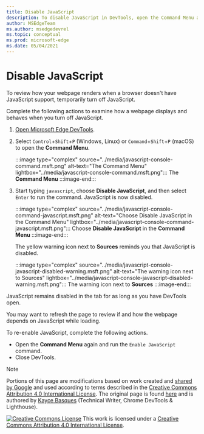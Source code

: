 ```yaml
---
title: Disable JavaScript
description: To disable JavaScript in DevTools, open the Command Menu and run the "Disable JavaScript" command.
author: MSEdgeTeam
ms.author: msedgedevrel
ms.topic: conceptual
ms.prod: microsoft-edge
ms.date: 05/04/2021
---
```

<!-- Copyright Kayce Basques

   Licensed under the Apache License, Version 2.0 (the "License");
   you may not use this file except in compliance with the License.
   You may obtain a copy of the License at

       https://www.apache.org/licenses/LICENSE-2.0

   Unless required by applicable law or agreed to in writing, software
   distributed under the License is distributed on an "AS IS" BASIS,
   WITHOUT WARRANTIES OR CONDITIONS OF ANY KIND, either express or implied.
   See the License for the specific language governing permissions and
   limitations under the License.  -->
# Disable JavaScript

To review how your webpage renders when a browser doesn't have JavaScript support, temporarily turn off JavaScript.

Complete the following actions to examine how a webpage displays and behaves when you turn off JavaScript.

1.  [Open Microsoft Edge DevTools](../open/index.md).
1.  Select `Control`+`Shift`+`P` (Windows, Linux) or `Command`+`Shift`+`P` (macOS) to open the **Command Menu**.

    :::image type="complex" source="../media/javascript-console-command.msft.png" alt-text="The Command Menu" lightbox="../media/javascript-console-command.msft.png":::
       The **Command Menu**
    :::image-end:::

1.  Start typing `javascript`, choose **Disable JavaScript**, and then select `Enter` to run the command.  JavaScript is now disabled.

    :::image type="complex" source="../media/javascript-console-command-javascript.msft.png" alt-text="Choose Disable JavaScript in the Command Menu" lightbox="../media/javascript-console-command-javascript.msft.png":::
       Choose **Disable JavaScript** in the **Command Menu**
    :::image-end:::

    The yellow warning icon next to **Sources** reminds you that JavaScript is disabled.

    :::image type="complex" source="../media/javascript-console-javascript-disabled-warning.msft.png" alt-text="The warning icon next to Sources" lightbox="../media/javascript-console-javascript-disabled-warning.msft.png":::
       The warning icon next to **Sources**
    :::image-end:::

JavaScript remains disabled in the tab for as long as you have DevTools open.

You may want to refresh the page to review if and how the webpage depends on JavaScript while loading.

To re-enable JavaScript, complete the following actions.

*   Open the **Command Menu** again and run the `Enable JavaScript` command.
*   Close DevTools.


<!-- ====================================================================== -->
> [!NOTE]
> Portions of this page are modifications based on work created and [shared by Google](https://developers.google.com/terms/site-policies) and used according to terms described in the [Creative Commons Attribution 4.0 International License](https://creativecommons.org/licenses/by/4.0).
> The original page is found [here](https://developers.google.com/web/tools/chrome-devtools/javascript/disable) and is authored by [Kayce Basques](https://developers.google.com/web/resources/contributors#kayce-basques) (Technical Writer, Chrome DevTools \& Lighthouse).

[![Creative Commons License](https://i.creativecommons.org/l/by/4.0/88x31.png)](https://creativecommons.org/licenses/by/4.0)
This work is licensed under a [Creative Commons Attribution 4.0 International License](https://creativecommons.org/licenses/by/4.0).
